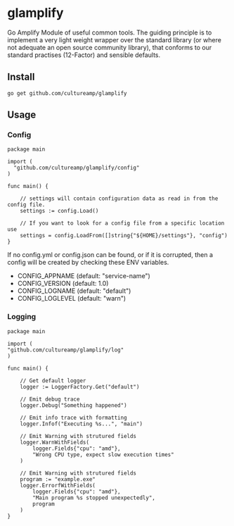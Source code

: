# glamplify
Go Amplify Module of useful common tools. The guiding principle is to implement a very light weight wrapper over the standard library (or where not adequate an open source community library), that conforms to our standard practises (12-Factor) and sensible defaults.


## Install

```
go get github.com/cultureamp/glamplify
```

## Usage

### Config
```
package main

import (
  "github.com/cultureamp/glamplify/config"
)

func main() {

    // settings will contain configuration data as read in from the config file.
    settings := config.Load()

    // If you want to look for a config file from a specific location use
    settings = config.LoadFrom([]string{"${HOME}/settings"}, "config")
}
```
If no config.yml or config.json can be found, or if it is corrupted, then a config will be created by checking these ENV variables.

- CONFIG_APPNAME (default: "service-name")
- CONFIG_VERSION (default: 1.0)
- CONFIG_LOGNAME (default: "default")
- CONFIG_LOGLEVEL (default: "warn")

### Logging

```
package main

import (
"github.com/cultureamp/glamplify/log"
)

func main() {

    // Get default logger
    logger := LoggerFactory.Get("default")

    // Emit debug trace
    logger.Debug("Something happened")

    // Emit info trace with formatting
    logger.Infof("Executing %s...", "main")

    // Emit Warning with strutured fields
    logger.WarnWithFields(
        logger.Fields{"cpu": "amd"},
        "Wrong CPU type, expect slow execution times"
    )

    // Emit Warning with strutured fields
    program := "example.exe"
    logger.ErrorfWithFields(
        logger.Fields{"cpu": "amd"},
        "Main program %s stopped unexpectedly",
        program
    )
}

```
